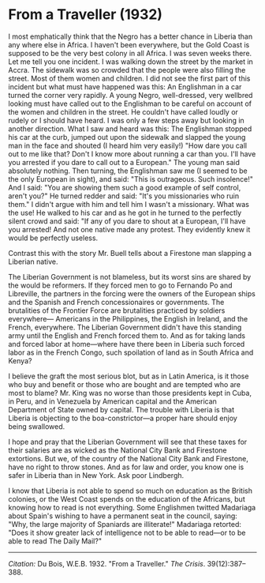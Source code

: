 <!--
title:   From a Traveller
author:  Du Bois, W.E.B.
journal: The Crisis
year:    1932
volume:  39
issue:   12
pages:   387-388
-->
# From a Traveller (1932)

I most emphatically think that the Negro has a better chance in Liberia than any where else in Africa. I haven't been everywhere, but the Gold Coast is supposed to be the very best colony in all Africa. I was seven weeks there. Let me tell you one incident. I was walking down the street by the market in Accra. The sidewalk was so crowded that the people were also filling the street. Most of them women and children. I did not see the first part of this incident but what must have happened was this: An Englishman in a car turned the corner very rapidly. A young Negro, well-dressed, very wellbred looking must have called out to the Englishman to be careful on account of the women and children in the street. He couldn't have called loudly or rudely or I should have heard. I was only a few steps away but looking in another direction. What I saw and heard was this: The Englishman stopped his car at the curb, jumped out upon the sidewalk and slapped the young man in the face and shouted (I heard him very easily!) "How dare you call out to me like that? Don't I know more about running a car than you. I'll have you arrested if you dare to call out to a European." The young man said absolutely nothing. Then turning, the Englishman saw me (I seemed to be the only European in sight), and said: "This is outrageous. Such insolence!" And I said: "You are showing them such a good example of self control, aren't you?" He turned redder and said: "It's you missionaries who ruin them." I didn't argue with him and tell him I wasn't a missionary. What was the use! He walked to his car and as he got in he turned to the perfectly silent crowd and said: "If any of you dare to shout at a European, I'll have you arrested! And not one native made any protest. They evidently knew it would be perfectly useless.

Contrast this with the story Mr. Buell tells about a Firestone man slapping a Liberian native.

The Liberian Government is not blameless, but its worst sins are shared by the would be reformers. If they forced men to go to Fernando Po and Libreville, the partners in the forcing were the owners of the European ships and the Spanish and French concessionaires or governments. The brutalities of the Frontier Force are brutalities  practiced by soldiers everywhere— Americans in the Philippines, the English in Ireland, and the French, everywhere. The Liberian Government didn't have this standing army until the English and French forced them to. And as for taking lands and forced labor at home—where have there been in Liberia such forced labor as in the French Congo, such spoilation of land as in South Africa and Kenya?

I believe the graft the most serious blot, but as in Latin America, is it those who buy and benefit or those who are bought and are tempted who are most to blame? Mr. King was no worse than those presidents kept in Cuba, in Peru, and in Venezuela by American capital and the American Department of State owned by capital. The trouble with Liberia is that Liberia is objecting to the boa-constrictor—a proper hare should enjoy being swallowed.

I hope and pray that the Liberian Government will see that these taxes for their salaries are as wicked as the National City Bank and Firestone extortions. But we, of the country of the National City Bank and Firestone, have no right to throw stones. And as for law and order, you know one is safer in Liberia than in New York. Ask poor Lindbergh.

I know that Liberia is not able to spend so much on education as the British colonies, or the West Coast spends on the education of the Africans, but knowing how to read is not everything. Some Englishmen twitted Madariaga about Spain's wishing to have a permanent seat in the council, saying: "Why, the large majority of Spaniards are illiterate!" Madariaga retorted: "Does it show greater lack of intelligence not to be able to read—or to be able to read The Daily Mail?"

______________
*Citation:* Du Bois, W.E.B. 1932. "From a Traveller." *The Crisis*. 39(12):387&ndash;388.
